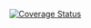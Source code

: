 [![Coverage Status](https://coveralls.io/repos/github/ULL-ESIT-INF-DSI-2425/prct08-filesystem-funko-app-Adrian-LD/badge.svg?branch=main)](https://coveralls.io/github/ULL-ESIT-INF-DSI-2425/prct08-filesystem-funko-app-Adrian-LD?branch=main)